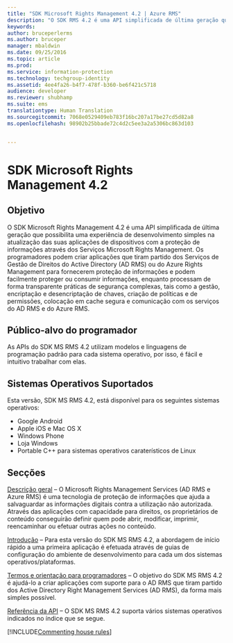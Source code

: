 ```yaml
---
title: "SDK Microsoft Rights Management 4.2 | Azure RMS"
description: "O SDK RMS 4.2 é uma API simplificada de última geração que possibilita uma experiência de desenvolvimento simples na atualização das suas aplicações de dispositivos com a proteção de informações."
keywords: 
author: bruceperlerms
ms.author: bruceper
manager: mbaldwin
ms.date: 09/25/2016
ms.topic: article
ms.prod: 
ms.service: information-protection
ms.technology: techgroup-identity
ms.assetid: 4ee4fa26-b4f7-478f-b360-be6f421c5718
audience: developer
ms.reviewer: shubhamp
ms.suite: ems
translationtype: Human Translation
ms.sourcegitcommit: 7068e0529409eb783f16bc207a17be27cd5d82a8
ms.openlocfilehash: 98902b25bbade72c4d2c5ee3a2a5306bc863d103


---
```


# <a name="microsoft-rights-management-sdk-42"></a>SDK Microsoft Rights Management 4.2

## <a name="purpose"></a>Objetivo ##

O SDK Microsoft Rights Management 4.2 é uma API simplificada de última geração que possibilita uma experiência de desenvolvimento simples na atualização das suas aplicações de dispositivos com a proteção de informações através dos Serviços Microsoft Rights Management. Os programadores podem criar aplicações que tiram partido dos Serviços de Gestão de Direitos do Active Directory (AD RMS) ou do Azure Rights Management para fornecerem proteção de informações e podem facilmente proteger ou consumir informações, enquanto processam de forma transparente práticas de segurança complexas, tais como a gestão, encriptação e desencriptação de chaves, criação de políticas e de permissões, colocação em cache segura e comunicação com os serviços do AD RMS e do Azure RMS.

## <a name="developer-audience"></a>Público-alvo do programador ##

As APIs do SDK MS RMS 4.2 utilizam modelos e linguagens de programação padrão para cada sistema operativo, por isso, é fácil e intuitivo trabalhar com elas.

## <a name="supported-operating-systems"></a>Sistemas Operativos Suportados ##

Esta versão, SDK MS RMS 4.2, está disponível para os seguintes sistemas operativos:

- Google Android
- Apple iOS e Mac OS X
- Windows Phone
- Loja Windows
- Portable C++ para sistemas operativos caraterísticos de Linux

## <a name="sections"></a>Secções ##

[Descrição geral](overview.md) – O Microsoft Rights Management Services (AD RMS e Azure RMS) é uma tecnologia de proteção de informações que ajuda a salvaguardar as informações digitais contra a utilização não autorizada. Através das aplicações com capacidade para direitos, os proprietários de conteúdo conseguirão definir quem pode abrir, modificar, imprimir, reencaminhar ou efetuar outras ações no conteúdo.

[Introdução](get-started.md) – Para esta versão do SDK MS RMS 4.2, a abordagem de início rápido a uma primeira aplicação é efetuada através de guias de configuração do ambiente de desenvolvimento para cada um dos sistemas operativos/plataformas.

[Termos e orientação para programadores](core-concepts.md) – O objetivo do SDK MS RMS 4.2 é ajudá-lo a criar aplicações com suporte para o AD RMS que tiram partido dos Active Directory Right Management Services (AD RMS), da forma mais simples possível.

[Referência da API](api-reference-4-2.md) – O SDK MS RMS 4.2 suporta vários sistemas operativos indicados no índice que se segue.

[!INCLUDE[Commenting house rules](../includes/houserules.md)]


<!--HONumber=Jan17_HO1-->


